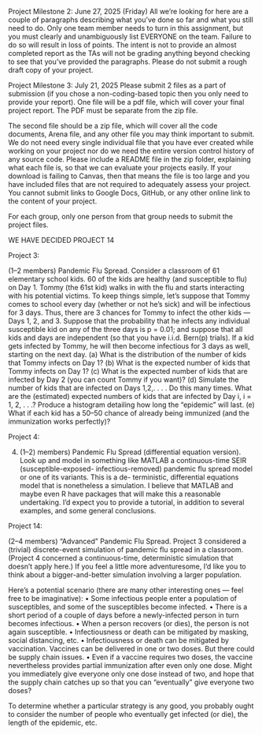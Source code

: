 Project Milestone 2: June 27, 2025 (Friday)
All we’re looking for here are a couple of paragraphs describing what you’ve done so far and what you still need to do. Only one team member needs to turn in this assignment, but you must clearly and unambiguously list EVERYONE on the team. Failure to do so will result in loss of points. The intent is not to provide an almost completed report as the TAs will not be grading anything beyond checking to see that you’ve provided the paragraphs. Please do not submit a rough draft copy of your project.


Project Milestone 3: July 21, 2025
Please submit 2 files as a part of submission (if you chose a non-coding-based topic then you only need to provide your report). One file will be a pdf file, which will cover your final project report. The PDF must be separate from the zip file.

The second file should be a zip file, which will cover all the code documents, Arena file, and any other file you may think important to submit. We do not need every single individual file that you have ever created while working on your project nor do we need the entire version control history of any source code. Please include a README file in the zip folder, explaining what each file is, so that we can evaluate your projects easily. If your download is failing to Canvas, then that means the file is too large and you have included files that are not required to adequately assess your project. You cannot submit links to Google Docs, GitHub, or any other online link to the content of your project.

For each group, only one person from that group needs to submit the project files.


WE HAVE DECIDED PROJECT 14

Project 3:

(1–2 members) Pandemic Flu Spread. Consider a classroom of 61 elementary school
kids. 60 of the kids are healthy (and susceptible to flu) on Day 1. Tommy (the
61st kid) walks in with the flu and starts interacting with his potential victims. To
keep things simple, let’s suppose that Tommy comes to school every day (whether
or not he’s sick) and will be infectious for 3 days. Thus, there are 3 chances for
Tommy to infect the other kids — Days 1, 2, and 3. Suppose that the probability
that he infects any individual susceptible kid on any of the three days is p = 0.01;
and suppose that all kids and days are independent (so that you have i.i.d. Bern(p)
trials). If a kid gets infected by Tommy, he will then become infectious for 3 days
as well, starting on the next day.
(a) What is the distribution of the number of kids that Tommy infects on Day 1?
(b) What is the expected number of kids that Tommy infects on Day 1?
(c) What is the expected number of kids that are infected by Day 2 (you can
count Tommy if you want)?
(d) Simulate the number of kids that are infected on Days 1,2,. . . . Do this many
times. What are the (estimated) expected numbers of kids that are infected
by Day i, i = 1, 2, . . .? Produce a histogram detailing how long the “epidemic”
will last.
(e) What if each kid has a 50–50 chance of already being immunized (and the
immunization works perfectly)?


Project 4:

4. (1–2) members) Pandemic Flu Spread (differential equation version). Look up and model in something like MATLAB a continuous-time SEIR (susceptible-exposed-
infectious-removed) pandemic flu spread model or one of its variants. This is a de-
terministic, differential equations model that is nonetheless a simulation. I believe that MATLAB and maybe even R have packages that will make this a reasonable undertaking. I’d expect you to provide a tutorial, in addition to several examples, and some general conclusions.

Project 14:

(2–4 members) “Advanced” Pandemic Flu Spread. Project 3 considered a (trivial) discrete-event simulation of pandemic flu spread in a classroom. (Project 4 concerned a continuous-time, deterministic simulation that doesn’t apply here.) If you feel a little more adventuresome, I’d like you to think about a bigger-and-better simulation involving a larger population. 

Here’s a potential scenario (there are many other interesting ones — feel free to be imaginative):
• Some infectious people enter a population of susceptibles, and some of the
susceptibles become infected.
• There is a short period of a couple of days before a newly-infected person in
turn becomes infectious.
• When a person recovers (or dies), the person is not again susceptible.
• Infectiousness or death can be mitigated by masking, social distancing, etc.
• Infectiousness or death can be mitigated by vaccination. Vaccines can be
delivered in one or two doses. But there could be supply chain issues.
• Even if a vaccine requires two doses, the vaccine nevertheless provides partial
immunization after even only one dose. Might you immediately give everyone
only one dose instead of two, and hope that the supply chain catches up so
that you can “eventually” give everyone two doses?

To determine whether a particular strategy is any good, you probably ought to consider the number of people who eventually get infected (or die), the length of the epidemic, etc.

